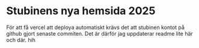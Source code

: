 # Stubinens nya hemsida 2025

För att få vercel att deploya automatiskt krävs det att stubinen kontot på github gjort senaste commiten. Det är därför jag uppdaterar readme lite här och där. hih
